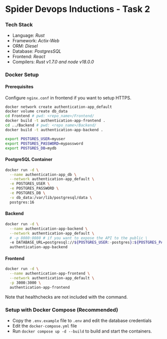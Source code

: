 # Spider Devops Inductions - Task 2

### Tech Stack

- Language: *Rust*
- Framework: *Actix-Web*
- ORM: *Diesel*
- Database: *PostgresSQL*
- Frontend: *React*
- Compilers: *Rust v1.7.0 and node v18.0.0*

### Docker Setup

#### Prerequisites

Configure `nginx.conf` in frontend if you want to setup HTTPS.

```bash
docker network create authentication-app_default
docker volume create db_data
cd Frontend # pwd: <repo_name>/Frontend/
docker build -t authentication-app-frontend .
cd ../Backend # pwd: <repo_name>/Backend/
docker build -t authentication-app-backend .

export POSTGRES_USER=myuser
export POSTGRES_PASSWORD=mypassword
export POSTGRES_DB=mydb
```

#### PostgreSQL Container

```bash
docker run -d \
  --name authentication-app_db \
  --network authentication-app_default \
  -e POSTGRES_USER \
  -e POSTGRES_PASSWORD \
  -e POSTGRES_DB \
  -v db_data:/var/lib/postgresql/data \
  postgres:16
```

#### Backend

```bash
docker run -d \
  --name authentication-app-backend \
  --network authentication-app_default \
  # -p 8080:8080 # if you want to expose the API to the public \ 
  -e DATABASE_URL=postgresql://${POSTGRES_USER:-postgres}:${POSTGRES_PASSWORD}@authentication-app_db:5432/${POSTGRES_DB:-rust_server} \
  authentication-app-backend
```

#### Frontend

```bash
docker run -d \
  --name authentication-app-frontend \
  --network authentication-app_default \
  -p 3000:3000 \
  authentication-app-frontend
```

Note that healthchecks are not included with the command.

### Setup with Docker Compose (Recommended)

- Copy the `.env.example` file to `.env` and edit the database credentials
- Edit the `docker-compose.yml` file
- Run `docker compose up -d --build` to build and start the containers.